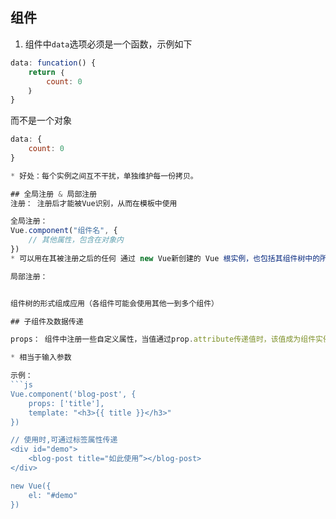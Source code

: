 ## 组件

1. 组件中`data`选项必须是一个函数，示例如下
```js
data: funcation() {
    return ｛
        count: 0
    ｝
}
```
而不是一个对象
```js
data: {
    count: 0
}

* 好处：每个实例之间互不干扰，单独维护每一份拷贝。

## 全局注册 & 局部注册
注册： 注册后才能被Vue识别，从而在模板中使用

全局注册： 
Vue.component("组件名", {
    // 其他属性，包含在对象内
})
* 可以用在其被注册之后的任何 通过 new Vue新创建的 Vue 根实例，也包括其组件树中的所有`子组件`的模板中

局部注册：


组件树的形式组成应用（各组件可能会使用其他一到多个组件）

## 子组件及数据传递

props： 组件中注册一些自定义属性，当值通过prop.attribute传递值时，该值成为组件实例的一个属性。并且组件可以自由访问该属性值。

* 相当于输入参数

示例：
```js
Vue.component('blog-post', {
    props: ['title'],
    template: "<h3>{{ title }}</h3>"
})

// 使用时,可通过标签属性传递
<div id="demo">
    <blog-post title="如此使用”></blog-post>
</div>

new Vue({
    el: "#demo"
})
```
